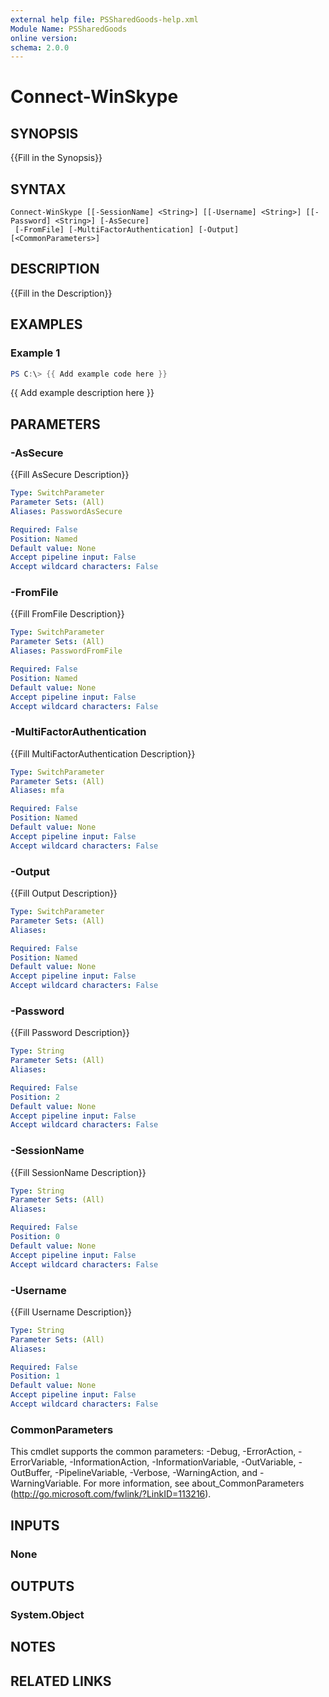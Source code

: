 ```yaml
---
external help file: PSSharedGoods-help.xml
Module Name: PSSharedGoods
online version:
schema: 2.0.0
---
```


# Connect-WinSkype

## SYNOPSIS
{{Fill in the Synopsis}}

## SYNTAX

```
Connect-WinSkype [[-SessionName] <String>] [[-Username] <String>] [[-Password] <String>] [-AsSecure]
 [-FromFile] [-MultiFactorAuthentication] [-Output] [<CommonParameters>]
```

## DESCRIPTION
{{Fill in the Description}}

## EXAMPLES

### Example 1
```powershell
PS C:\> {{ Add example code here }}
```

{{ Add example description here }}

## PARAMETERS

### -AsSecure
{{Fill AsSecure Description}}

```yaml
Type: SwitchParameter
Parameter Sets: (All)
Aliases: PasswordAsSecure

Required: False
Position: Named
Default value: None
Accept pipeline input: False
Accept wildcard characters: False
```

### -FromFile
{{Fill FromFile Description}}

```yaml
Type: SwitchParameter
Parameter Sets: (All)
Aliases: PasswordFromFile

Required: False
Position: Named
Default value: None
Accept pipeline input: False
Accept wildcard characters: False
```

### -MultiFactorAuthentication
{{Fill MultiFactorAuthentication Description}}

```yaml
Type: SwitchParameter
Parameter Sets: (All)
Aliases: mfa

Required: False
Position: Named
Default value: None
Accept pipeline input: False
Accept wildcard characters: False
```

### -Output
{{Fill Output Description}}

```yaml
Type: SwitchParameter
Parameter Sets: (All)
Aliases:

Required: False
Position: Named
Default value: None
Accept pipeline input: False
Accept wildcard characters: False
```

### -Password
{{Fill Password Description}}

```yaml
Type: String
Parameter Sets: (All)
Aliases:

Required: False
Position: 2
Default value: None
Accept pipeline input: False
Accept wildcard characters: False
```

### -SessionName
{{Fill SessionName Description}}

```yaml
Type: String
Parameter Sets: (All)
Aliases:

Required: False
Position: 0
Default value: None
Accept pipeline input: False
Accept wildcard characters: False
```

### -Username
{{Fill Username Description}}

```yaml
Type: String
Parameter Sets: (All)
Aliases:

Required: False
Position: 1
Default value: None
Accept pipeline input: False
Accept wildcard characters: False
```

### CommonParameters
This cmdlet supports the common parameters: -Debug, -ErrorAction, -ErrorVariable, -InformationAction, -InformationVariable, -OutVariable, -OutBuffer, -PipelineVariable, -Verbose, -WarningAction, and -WarningVariable.
For more information, see about_CommonParameters (http://go.microsoft.com/fwlink/?LinkID=113216).

## INPUTS

### None

## OUTPUTS

### System.Object
## NOTES

## RELATED LINKS
